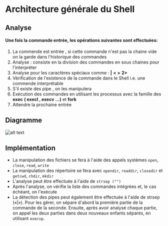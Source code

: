 # Architecture générale du Shell
## Analyse
#### Une fois la commande entrée, les opérations suivantes sont effectuées:

1. La commende est entrée , si cette commande n'est pas la chaine vide on la garde dans l'historique des commandes
2. Analyse : consiste en la division des commandes en sous chaines pour l'interpréter 
3. Analyse pour les caractères spéciaux comme : **|** **<** **>** **2>**
4. Vérification de l'existence de la commande dans le Shell i.e. une commende interprétable 
5. S'il existe des pipe , on les manipulera 
6. Exécution des  commandes en utilisant les processus avec la famille des **exec** **( execl , execv ...)** et **fork** 
7. Attendre la prochaine entrée 
## Diagramme 
![alt text](https://gaufre.informatique.univ-paris-diderot.fr/fodil/prjsycl3/blob/master/Images/Diagrame.png)

## Implémentation 
+ La manipulation des fichiers se fera à l'aide des appels systèmes `open`, `close`, `read`, `write` 
+ La manipulation des répertoire se fera avec `opendir`, `readdir`, `closedir`  et `getcwd`, `chdir`, `mkdir` 
+ L'analyse peut être effectuée à l'aide de `strsep ("")`
+ Après l'analyse, on vérifie la liste des commandes intégrées et, le cas échéant, on l'exécute 
+ La détection des pipes peut également être effectuée à l'aide de strsep («|»). Pour les gérer, on sépare d'abord la première partie de la commande de la seconde. Ensuite, après avoir analysé chaque partie, on appel les deux parties dans deux nouveaux enfants séparés, en utilisant `execvp`.